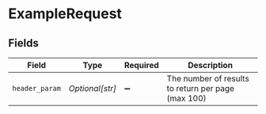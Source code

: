 # ExampleRequest


## Fields

| Field                                              | Type                                               | Required                                           | Description                                        |
| -------------------------------------------------- | -------------------------------------------------- | -------------------------------------------------- | -------------------------------------------------- |
| `header_param`                                     | *Optional[str]*                                    | :heavy_minus_sign:                                 | The number of results to return per page (max 100) |